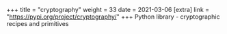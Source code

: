 +++
title = "cryptography"
weight = 33
date = 2021-03-06
[extra]
link = "https://pypi.org/project/cryptography/"
+++
Python library - cryptographic recipes and primitives


